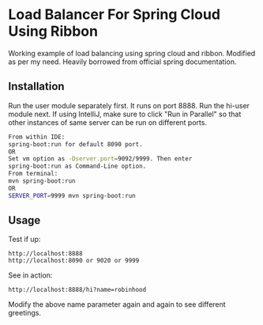 # Load Balancer For Spring Cloud Using Ribbon

Working example of load balancing using spring cloud and ribbon. Modified as per my need. Heavily borrowed from official spring documentation.

## Installation

Run the user module separately first. It runs on port 8888.
Run the hi-user module next. If using IntelliJ, make sure to click "Run in Parallel" so that other instances of same server can be run on different ports.

```bash
From within IDE:
spring-boot:run for default 8090 port. 
OR
Set vm option as -Dserver.port=9092/9999. Then enter
spring-boot:run as Command-Line option.
From terminal:
mvn spring-boot:run
OR
SERVER_PORT=9999 mvn spring-boot:run
```

## Usage

Test if up:
```
http://localhost:8888
http://localhost:8090 or 9020 or 9999
```
See in action:
```
http://localhost:8888/hi?name=robinhood
```
Modify the above name parameter again and again to see different greetings.
